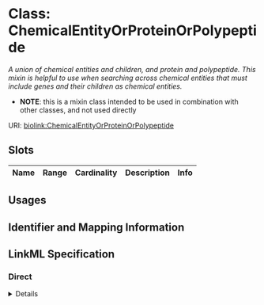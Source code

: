 # Class: ChemicalEntityOrProteinOrPolypeptide
_A union of chemical entities and children, and protein and polypeptide. This mixin is helpful to use when searching across chemical entities that must include genes and their children as chemical entities._




* __NOTE__: this is a mixin class intended to be used in combination with other classes, and not used directly


URI: [biolink:ChemicalEntityOrProteinOrPolypeptide](https://w3id.org/biolink/vocab/ChemicalEntityOrProteinOrPolypeptide)



<!-- no inheritance hierarchy -->



## Slots

| Name | Range | Cardinality | Description  | Info |
| ---  | --- | --- | --- | --- |


## Usages



## Identifier and Mapping Information









## LinkML Specification

<!-- TODO: investigate https://stackoverflow.com/questions/37606292/how-to-create-tabbed-code-blocks-in-mkdocs-or-sphinx -->

### Direct

<details>
```yaml
name: chemical entity or protein or polypeptide
description: A union of chemical entities and children, and protein and polypeptide.
  This mixin is helpful to use when searching across chemical entities that must include
  genes and their children as chemical entities.
from_schema: https://w3id.org/biolink/biolink-model
mixin: true

```
</details>

### Induced

<details>
```yaml
name: chemical entity or protein or polypeptide
description: A union of chemical entities and children, and protein and polypeptide.
  This mixin is helpful to use when searching across chemical entities that must include
  genes and their children as chemical entities.
from_schema: https://w3id.org/biolink/biolink-model
mixin: true

```
</details>